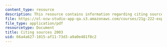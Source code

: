 ```yaml
---
content_type: resource
description: This resource contains information regarding citing sources 2003.
file: https://ol-ocw-studio-app-qa.s3.amazonaws.com/courses/21g-222-expository-writing-for-bilingual-students-fall-2002/66a4a6271015af1173d3a9a0e481f8c2_MIT21G_222F02_citing2003.pdf
file_type: application/pdf
resourcetype: Document
title: Citing sources 2003
uid: 66a4a627-1015-af11-73d3-a9a0e481f8c2
---
```

